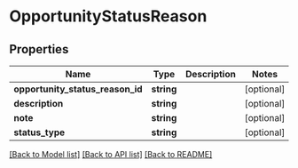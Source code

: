 # OpportunityStatusReason

## Properties
Name | Type | Description | Notes
------------ | ------------- | ------------- | -------------
**opportunity_status_reason_id** | **string** |  | [optional] 
**description** | **string** |  | [optional] 
**note** | **string** |  | [optional] 
**status_type** | **string** |  | [optional] 

[[Back to Model list]](../README.md#documentation-for-models) [[Back to API list]](../README.md#documentation-for-api-endpoints) [[Back to README]](../README.md)



